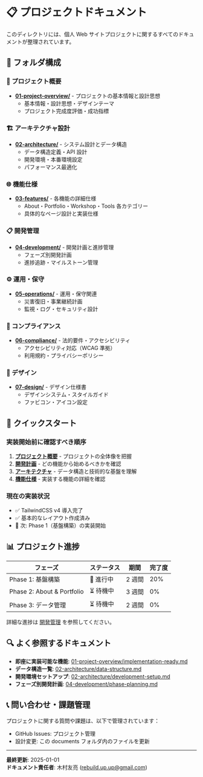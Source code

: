 # 📋 プロジェクトドキュメント

このディレクトリには、個人 Web サイトプロジェクトに関するすべてのドキュメントが整理されています。

## 📁 フォルダ構成

### 🎯 プロジェクト概要

- **[01-project-overview/](./01-project-overview/)** - プロジェクトの基本情報と設計思想
  - 基本情報・設計思想・デザインテーマ
  - プロジェクト完成度評価・成功指標

### 🏗️ アーキテクチャ設計

- **[02-architecture/](./02-architecture/)** - システム設計とデータ構造
  - データ構造定義・API 設計
  - 開発環境・本番環境設定
  - パフォーマンス最適化

### 🌐 機能仕様

- **[03-features/](./03-features/)** - 各機能の詳細仕様
  - About・Portfolio・Workshop・Tools 各カテゴリー
  - 具体的なページ設計と実装仕様

### 📋 開発管理

- **[04-development/](./04-development/)** - 開発計画と進捗管理
  - フェーズ別開発計画
  - 進捗追跡・マイルストーン管理

### ⚙️ 運用・保守

- **[05-operations/](./05-operations/)** - 運用・保守関連
  - 災害復旧・事業継続計画
  - 監視・ログ・セキュリティ設計

### 📖 コンプライアンス

- **[06-compliance/](./06-compliance/)** - 法的要件・アクセシビリティ
  - アクセシビリティ対応（WCAG 準拠）
  - 利用規約・プライバシーポリシー

### 🎨 デザイン

- **[07-design/](./07-design/)** - デザイン仕様書
  - デザインシステム・スタイルガイド
  - ファビコン・アイコン設定

## 🚀 クイックスタート

### 実装開始前に確認すべき順序

1. **[プロジェクト概要](./01-project-overview/basic-info.md)** - プロジェクトの全体像を把握
2. **[開発計画](./04-development/phase-planning.md)** - どの機能から始めるべきかを確認
3. **[アーキテクチャ](./02-architecture/data-structure.md)** - データ構造と技術的な基盤を理解
4. **[機能仕様](./03-features/)** - 実装する機能の詳細を確認

### 現在の実装状況

- ✅ TailwindCSS v4 導入完了
- ✅ 基本的なレイアウト作成済み
- 🔄 次: Phase 1（基盤構築）の実装開始

## 📊 プロジェクト進捗

| フェーズ                   | ステータス | 期間   | 完了度 |
| -------------------------- | ---------- | ------ | ------ |
| Phase 1: 基盤構築          | 🔄 進行中  | 2 週間 | 20%    |
| Phase 2: About & Portfolio | ⏳ 待機中  | 3 週間 | 0%     |
| Phase 3: データ管理        | ⏳ 待機中  | 2 週間 | 0%     |

詳細な進捗は [開発管理](./04-development/) を参照してください。

## 🔍 よく参照するドキュメント

- **即座に実装可能な機能**: [01-project-overview/implementation-ready.md](./01-project-overview/implementation-ready.md)
- **データ構造一覧**: [02-architecture/data-structure.md](./02-architecture/data-structure.md)
- **開発環境セットアップ**: [02-architecture/development-setup.md](./02-architecture/development-setup.md)
- **フェーズ別開発計画**: [04-development/phase-planning.md](./04-development/phase-planning.md)

## 📞 問い合わせ・課題管理

プロジェクトに関する質問や課題は、以下で管理されています：

- GitHub Issues: プロジェクト管理
- 設計変更: この documents フォルダ内のファイルを更新

---

**最終更新**: 2025-01-01  
**ドキュメント責任者**: 木村友亮 (rebuild.up.up@gmail.com)
